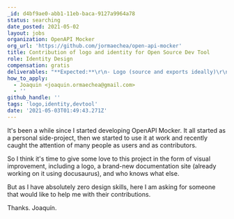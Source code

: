 ```yaml
---
_id: d4bf9ae0-abb1-11eb-baca-9127a9964a78
status: searching
date_posted: 2021-05-02
layout: jobs
organization: OpenAPI Mocker
org_url: 'https://github.com/jormaechea/open-api-mocker'
title: Contribution of logo and identity for Open Source Dev Tool
role: Identity Design
compensation: gratis
deliverables: "**Expected:**\r\n- Logo (source and exports ideally)\r\n- Color palette\r\n\r\n**Optional:**\r\n- Some illustrations for doc site"
how_to_apply:
  - Joaquin <joaquin.ormaechea@gmail.com>
  - ''
github_handle: ''
tags: 'logo,identity,devtool'
date: '2021-05-03T01:49:43.271Z'
---
```

It's been a while since I started developing OpenAPI Mocker.
It all started as a personal side-project, then we started to use it at work and recently caught the attention of many people as users and as contributors.

So I think it's time to give some love to this project in the form of visual improvement, including a logo, a brand-new documentation site (already working on it using docusaurus), and who knows what else.

But as I have absolutely zero design skills, here I am asking for someone that would like to help me with their contributions.

Thanks.
Joaquín.
